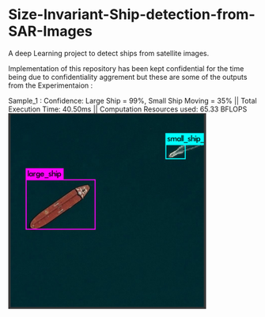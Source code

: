 # Size-Invariant-Ship-detection-from-SAR-Images
A deep Learning project to detect ships from satellite images. 

Implementation of this repository has been kept confidential for the time being due to confidentiality aggrement but these are some of the outputs from the Experimentaion :

Sample_1 :
Confidence: Large Ship = 99%, Small Ship Moving = 35% ||
Total Execution Time: 40.50ms ||
Computation Resources used: 65.33 BFLOPS 
<img src="Result%20Images/sample_1.png" width="400">
